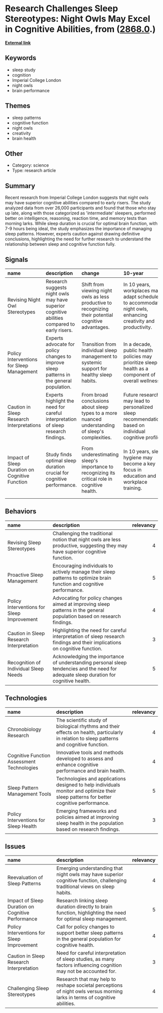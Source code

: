 # __Research Challenges Sleep Stereotypes: Night Owls May Excel in Cognitive Abilities__, from ([2868.0](https://kghosh.substack.com/p/2868.0).)

__[External link](https://www.theguardian.com/science/article/2024/jul/11/night-owls-cognitive-function-superior-to-early-risers-study-suggests)__



## Keywords

* sleep study
* cognition
* Imperial College London
* night owls
* brain performance

## Themes

* sleep patterns
* cognitive function
* night owls
* creativity
* brain health

## Other

* Category: science
* Type: research article

## Summary

Recent research from Imperial College London suggests that night owls may have superior cognitive abilities compared to early risers. The study analyzed data from over 26,000 participants and found that those who stay up late, along with those categorized as 'intermediate' sleepers, performed better on intelligence, reasoning, reaction time, and memory tests than morning larks. While sleep duration is crucial for optimal brain function, with 7-9 hours being ideal, the study emphasizes the importance of managing sleep patterns. However, experts caution against drawing definitive conclusions, highlighting the need for further research to understand the relationship between sleep and cognitive function fully.

## Signals

| name                                           | description                                                                                  | change                                                                                                | 10-year                                                                                                       | driving-force                                                                                       |   relevancy |
|:-----------------------------------------------|:---------------------------------------------------------------------------------------------|:------------------------------------------------------------------------------------------------------|:--------------------------------------------------------------------------------------------------------------|:----------------------------------------------------------------------------------------------------|------------:|
| Revising Night Owl Stereotypes                 | Research suggests night owls may have superior cognitive abilities compared to early risers. | Shift from viewing night owls as less productive to recognizing their potential cognitive advantages. | In 10 years, workplaces may adapt schedules to accommodate night owls, enhancing creativity and productivity. | Growing recognition of diverse work patterns and their impact on performance and creativity.        |           4 |
| Policy Interventions for Sleep Management      | Experts advocate for policy changes to improve sleep patterns in the general population.     | Transition from individual sleep management to systemic support for healthy sleep habits.             | In a decade, public health policies may prioritize sleep health as a component of overall wellness.           | Increasing awareness of sleep's critical role in cognitive function and overall health.             |           5 |
| Caution in Sleep Research Interpretations      | Experts highlight the need for careful interpretation of sleep research findings.            | From broad conclusions about sleep types to a more nuanced understanding of sleep's complexities.     | Future research may lead to personalized sleep recommendations based on individual cognitive profiles.        | Advancements in neuroscience and a deeper understanding of sleep's role in cognition.               |           3 |
| Impact of Sleep Duration on Cognitive Function | Study finds optimal sleep duration crucial for cognitive performance.                        | From underestimating sleep's importance to recognizing its critical role in cognitive health.         | In 10 years, sleep hygiene may become a key focus in education and workplace training.                        | Growing evidence linking sleep quality and duration with cognitive performance and health outcomes. |           4 |

## Behaviors

| name                                       | description                                                                                                                            |   relevancy |
|:-------------------------------------------|:---------------------------------------------------------------------------------------------------------------------------------------|------------:|
| Revising Sleep Stereotypes                 | Challenging the traditional notion that night owls are less productive, suggesting they may have superior cognitive function.          |           4 |
| Proactive Sleep Management                 | Encouraging individuals to actively manage their sleep patterns to optimize brain function and cognitive performance.                  |           5 |
| Policy Interventions for Sleep Improvement | Advocating for policy changes aimed at improving sleep patterns in the general population based on research findings.                  |           4 |
| Caution in Sleep Research Interpretation   | Highlighting the need for careful interpretation of sleep research findings and their implications on cognitive function.              |           3 |
| Recognition of Individual Sleep Needs      | Acknowledging the importance of understanding personal sleep tendencies and the need for adequate sleep duration for cognitive health. |           5 |

## Technologies

| name                                       | description                                                                                                                                |   relevancy |
|:-------------------------------------------|:-------------------------------------------------------------------------------------------------------------------------------------------|------------:|
| Chronobiology Research                     | The scientific study of biological rhythms and their effects on health, particularly in relation to sleep patterns and cognitive function. |           4 |
| Cognitive Function Assessment Technologies | Innovative tools and methods developed to assess and enhance cognitive performance and brain health.                                       |           4 |
| Sleep Pattern Management Tools             | Technologies and applications designed to help individuals monitor and optimize their sleep patterns for better cognitive performance.     |           5 |
| Policy Interventions for Sleep Health      | Emerging frameworks and policies aimed at improving sleep health in the population based on research findings.                             |           3 |

## Issues

| name                                              | description                                                                                                                 |   relevancy |
|:--------------------------------------------------|:----------------------------------------------------------------------------------------------------------------------------|------------:|
| Reevaluation of Sleep Patterns                    | Emerging understanding that night owls may have superior cognitive function, challenging traditional views on sleep habits. |           4 |
| Impact of Sleep Duration on Cognitive Performance | Research linking sleep duration directly to brain function, highlighting the need for optimal sleep management.             |           5 |
| Policy Interventions for Sleep Improvement        | Call for policy changes to support better sleep patterns in the general population for cognitive health.                    |           4 |
| Caution in Sleep Research Interpretation          | Need for careful interpretation of sleep studies, as many factors influencing cognition may not be accounted for.           |           3 |
| Challenging Sleep Stereotypes                     | Research that may help to reshape societal perceptions of night owls versus morning larks in terms of cognitive abilities.  |           4 |